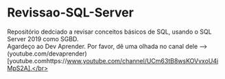 # Revissao-SQL-Server
Repositório dedciado a revisar conceitos básicos de SQL, usando o SQL Server 2019 como SGBD. 
<br>Agardeço ao Dev Aprender. Por favor, dê uma olhada no canal dele --> (youtube.com/devaprender)[youtube.comhttps://www.youtube.com/channel/UCm63tB8wsKOVvxoU4iMpS2A].</br>
